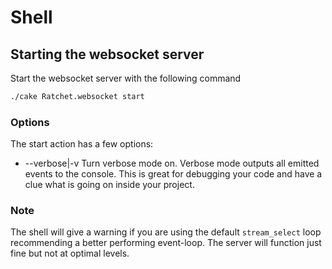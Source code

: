 Shell
=====

## Starting the websocket server ##

Start the websocket server with the following command

```bash
./cake Ratchet.websocket start
```

### Options ###

The start action has a few options:

- --verbose|-v Turn verbose mode on. Verbose mode outputs all emitted events to the console. This is great for debugging your code and have a clue what is going on inside your project.

### Note ###

The shell will give a warning if you are using the default `stream_select` loop recommending a better performing event-loop. The server will function just fine but not at optimal levels.

